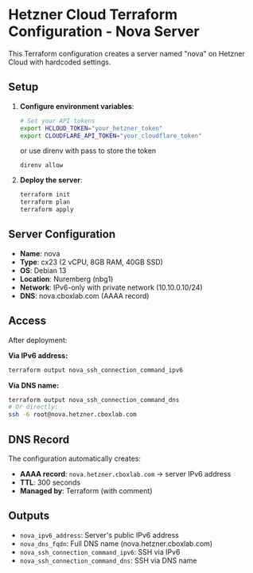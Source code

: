 # Hetzner Cloud Terraform Configuration - Nova Server

This Terraform configuration creates a server named "nova" on Hetzner Cloud with hardcoded settings.

## Setup

1. **Configure environment variables**:
   ```bash
   # Set your API tokens
   export HCLOUD_TOKEN="your_hetzner_token"
   export CLOUDFLARE_API_TOKEN="your_cloudflare_token"
   ```

   or use direnv with pass to store the token

   ```
   direnv allow
   ```

2. **Deploy the server**:
   ```bash
   terraform init
   terraform plan
   terraform apply
   ```

## Server Configuration

- **Name**: nova
- **Type**: cx23 (2 vCPU, 8GB RAM, 40GB SSD)
- **OS**: Debian 13
- **Location**: Nuremberg (nbg1)
- **Network**: IPv6-only with private network (10.10.0.10/24)
- **DNS**: nova.cboxlab.com (AAAA record)

## Access

After deployment:

**Via IPv6 address:**
```bash
terraform output nova_ssh_connection_command_ipv6
```

**Via DNS name:**
```bash
terraform output nova_ssh_connection_command_dns
# Or directly:
ssh -6 root@nova.hetzner.cboxlab.com
```

## DNS Record

The configuration automatically creates:
- **AAAA record**: `nova.hetzner.cboxlab.com` → server IPv6 address
- **TTL**: 300 seconds
- **Managed by**: Terraform (with comment)

## Outputs

- `nova_ipv6_address`: Server's public IPv6 address
- `nova_dns_fqdn`: Full DNS name (nova.hetzner.cboxlab.com)
- `nova_ssh_connection_command_ipv6`: SSH via IPv6
- `nova_ssh_connection_command_dns`: SSH via DNS name
